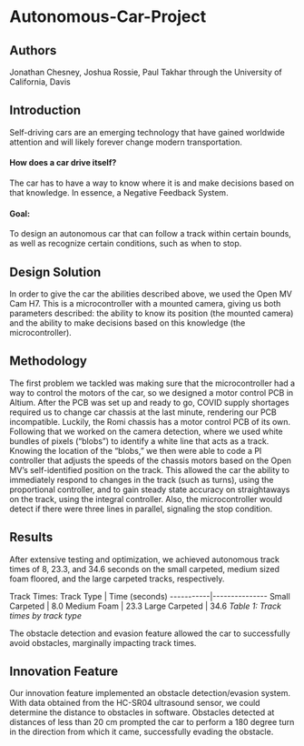 # Autonomous-Car-Project
## Authors
Jonathan Chesney, Joshua Rossie, Paul Takhar through the University of California, Davis

## Introduction
Self-driving cars are an emerging technology that have gained worldwide attention and will likely forever change modern transportation.

#### How does a car drive itself?
The car has to have a way to know where it is and make decisions based on that knowledge. In essence, a Negative Feedback System. 

#### Goal:
To design an autonomous car that can follow a track within certain bounds, as well as recognize certain conditions, such as when to stop.

## Design Solution
In order to give the car the abilities described above, we used the Open MV Cam H7. This is a microcontroller with a mounted camera, giving us both parameters described: the ability to know its position (the mounted camera) and the ability to make decisions based on this knowledge (the microcontroller).

## Methodology
The first problem we tackled was making sure that the microcontroller had a way to control the motors of the car, so we designed a motor control PCB in Altium. After the PCB was set up and ready to go, COVID supply shortages required us to change car chassis at the last minute, rendering our PCB incompatible. Luckily, the Romi chassis has a motor control PCB of its own. Following that we worked on the camera detection, where we used white bundles of pixels (“blobs”) to identify a white line that acts as a track. Knowing the location of the “blobs,” we then were able to code a PI controller that adjusts the speeds of the chassis motors based on the Open MV’s self-identified position on the track. This allowed the car the ability to immediately respond to changes in the track (such as turns), using the proportional controller, and to gain steady state accuracy on straightaways on the track, using the integral controller. Also, the microcontroller would detect if there were three lines in parallel, signaling the stop condition.

## Results
After extensive testing and optimization, we achieved autonomous track times of 8, 23.3, and 34.6 seconds on the small carpeted, medium sized foam floored, and the large carpeted tracks, respectively.

Track Times:
Track Type | Time (seconds)
-----------|---------------
Small Carpeted | 8.0
Medium Foam | 23.3
Large Carpeted | 34.6
*Table 1: Track times by track type*

The obstacle detection and evasion feature allowed the car to successfully avoid obstacles, marginally impacting track times.

## Innovation Feature
Our innovation feature implemented an obstacle detection/evasion system. With data obtained from the HC-SR04 ultrasound sensor, we could determine the distance to obstacles in software. Obstacles detected at distances of less than 20 cm prompted the car to perform a 180 degree turn in the direction from which it came, successfully evading the obstacle.
